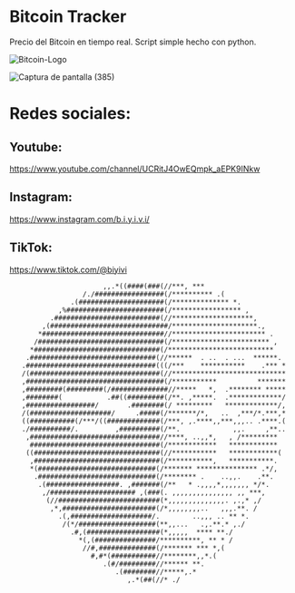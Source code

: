 # Bitcoin Tracker
Precio del Bitcoin en tiempo real.
Script simple hecho con python.

![Bitcoin-Logo](https://user-images.githubusercontent.com/75817113/131054626-04eb3e3b-dfec-4f4e-9d09-c9cb86896cdc.png)


![Captura de pantalla (385)](https://user-images.githubusercontent.com/75817113/131054510-4e3dd996-6627-47cb-8de5-b6fd1c705b68.png)


# Redes sociales:
## Youtube:
https://www.youtube.com/channel/UCRitJ4OwEQmpk_aEPK9INkw
## Instagram:
https://www.instagram.com/b.i.y.i.v.i/
## TikTok:
https://www.tiktok.com/@biyivi

                                                                                
                                                                                
                           ,,.*((####(###(//***, ***                            
                      /./#################(/********** .(                       
                   .(#####################(/************** *.                   
                ,%########################(/***************** ,                 
              .##########################(//********************,               
            ,(#############################/*********************.,             
           *##############################//*********************** .           
          /###############################(/************************ ,          
         *###############################(/**************************           
        .###############################(//******  . ..  . ...  ******.         
       .################################(((/***    ***********    .*** *        
       /(################################(//****************************        
       ,##################################(/***********          *******        
       ,#########(#########(/##############//*****   *,  .******** *****        
       ,########(           .##((#########(/**. ,*****.  .*************/        
       ,#################/       .########(/ *********   *************/,        
       /(####################/     .#####(/*******/*,   ..  ,***/*.***,*        
       ((###########(/***/((#############(/***, ,.****,,***,,,.. .****.(       
       ./##########/.         ,##########(/**.             ,,.     ,**..        
        ,################################//****, ..,,*,   , /*********        
         ################################(/************   ************          
        ((###############################(//***********   ************(     
         ,###############################(/***********,   ***********.          
         *(#############################(/******* *************** .*/,          
          .#############################(/******** .    ..,,.    .**.           
           .(##################. ,#######(/**   * .,,,,*,,,,,,, */*.            
            ,/##################### ,(###(. ,,,,,,,,,,,,,,, ,, ***,             
             (//#########################(*,,,,,,,,,,,,,,. ,.,* ,/              
              ,*,#######################(/*,,,,,,,,..   ,,,.**. /               
                .(,####################/.        ..,,, .. ** *.     
                 /(*/###################(**,,...   .,.**.* ,./              
                   .#,(##################(*,,,,,  **** **./                     
                     *(,(###############/**********, ** * /             
                      //#,##############(/******* *** *,(                       
                        #,#*(###########//********,,*.(                         
                           .(#/#########//****** **.                            
                              .(########//*****,.*                              
                                 ,.*(##(//* ./

